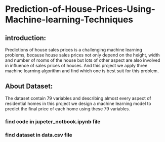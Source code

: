# Prediction-of-House-Prices-Using-Machine-learning-Techniques

## introduction:
Predictions of house sales prices is a challenging machine learning problems, because house sales prices
not only depend on the height, width and number of rooms of the house but lots of other aspect are also
involved in influence of sales prices of houses. And this project we apply three machine learning
algorithm and find which one is best suit for this problem.

## About Dataset:
The dataset contain 79 variables and describing almost every aspect of residential homes in this project
we design a machine learning model to predict the final price of each home using these 79 variables.

### find code in jupeter_notbook.ipynb file
### find dataset in data.csv file
